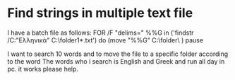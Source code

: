 
# Find strings in multiple text file

I have a batch file as follows:
FOR /F "delims=" %%G in ('findstr /C:"Ελληνικά" C:\folder1\*.txt') do (move "%%G" C:\folder\ )
pause

I want to search 10 words and to move the file to a specific folder according to the word
The words who i search is English and Greek and run all day in pc.
it works please help.

        